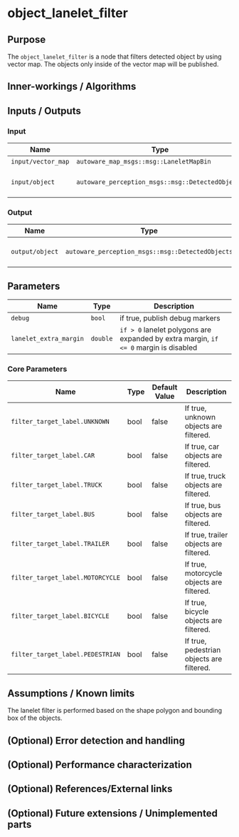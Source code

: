 # object_lanelet_filter

## Purpose

The `object_lanelet_filter` is a node that filters detected object by using vector map.
The objects only inside of the vector map will be published.

## Inner-workings / Algorithms

## Inputs / Outputs

### Input

| Name               | Type                                             | Description            |
| ------------------ | ------------------------------------------------ | ---------------------- |
| `input/vector_map` | `autoware_map_msgs::msg::LaneletMapBin`          | vector map             |
| `input/object`     | `autoware_perception_msgs::msg::DetectedObjects` | input detected objects |

### Output

| Name            | Type                                             | Description               |
| --------------- | ------------------------------------------------ | ------------------------- |
| `output/object` | `autoware_perception_msgs::msg::DetectedObjects` | filtered detected objects |

## Parameters

| Name                   | Type     | Description                                                                          |
| ---------------------- | -------- | ------------------------------------------------------------------------------------ |
| `debug`                | `bool`   | if true, publish debug markers                                                       |
| `lanelet_extra_margin` | `double` | `if > 0` lanelet polygons are expanded by extra margin, `if <= 0` margin is disabled |

### Core Parameters

| Name                             | Type | Default Value | Description                               |
| -------------------------------- | ---- | ------------- | ----------------------------------------- |
| `filter_target_label.UNKNOWN`    | bool | false         | If true, unknown objects are filtered.    |
| `filter_target_label.CAR`        | bool | false         | If true, car objects are filtered.        |
| `filter_target_label.TRUCK`      | bool | false         | If true, truck objects are filtered.      |
| `filter_target_label.BUS`        | bool | false         | If true, bus objects are filtered.        |
| `filter_target_label.TRAILER`    | bool | false         | If true, trailer objects are filtered.    |
| `filter_target_label.MOTORCYCLE` | bool | false         | If true, motorcycle objects are filtered. |
| `filter_target_label.BICYCLE`    | bool | false         | If true, bicycle objects are filtered.    |
| `filter_target_label.PEDESTRIAN` | bool | false         | If true, pedestrian objects are filtered. |

## Assumptions / Known limits

The lanelet filter is performed based on the shape polygon and bounding box of the objects.

## (Optional) Error detection and handling

## (Optional) Performance characterization

## (Optional) References/External links

## (Optional) Future extensions / Unimplemented parts
